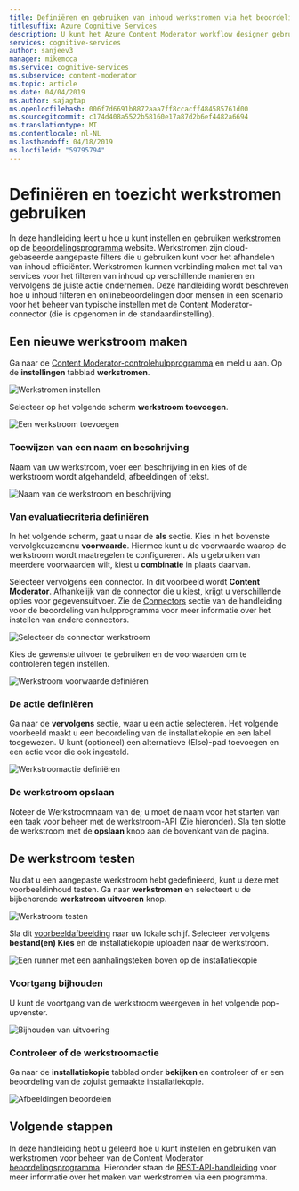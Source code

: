 ```yaml
---
title: Definiëren en gebruiken van inhoud werkstromen via het beoordelingsprogramma - Content Moderator
titlesuffix: Azure Cognitive Services
description: U kunt het Azure Content Moderator workflow designer gebruiken om aangepaste werkstromen en drempelwaarden op basis van uw inhoud beleidsregels te definiëren.
services: cognitive-services
author: sanjeev3
manager: mikemcca
ms.service: cognitive-services
ms.subservice: content-moderator
ms.topic: article
ms.date: 04/04/2019
ms.author: sajagtap
ms.openlocfilehash: 006f7d6691b8872aaa7ff8ccacff484585761d00
ms.sourcegitcommit: c174d408a5522b58160e17a87d2b6ef4482a6694
ms.translationtype: MT
ms.contentlocale: nl-NL
ms.lasthandoff: 04/18/2019
ms.locfileid: "59795794"
---
```

# <a name="define-and-use-moderation-workflows"></a>Definiëren en toezicht werkstromen gebruiken

In deze handleiding leert u hoe u kunt instellen en gebruiken [werkstromen](../review-api.md#workflows) op de [beoordelingsprogramma](https://contentmoderator.cognitive.microsoft.com) website. Werkstromen zijn cloud-gebaseerde aangepaste filters die u gebruiken kunt voor het afhandelen van inhoud efficiënter. Werkstromen kunnen verbinding maken met tal van services voor het filteren van inhoud op verschillende manieren en vervolgens de juiste actie ondernemen. Deze handleiding wordt beschreven hoe u inhoud filteren en onlinebeoordelingen door mensen in een scenario voor het beheer van typische instellen met de Content Moderator-connector (die is opgenomen in de standaardinstelling).

## <a name="create-a-new-workflow"></a>Een nieuwe werkstroom maken

Ga naar de [Content Moderator-controlehulpprogramma](https://contentmoderator.cognitive.microsoft.com/) en meld u aan. Op de **instellingen** tabblad **werkstromen**.

![Werkstromen instellen](images/2-workflows-0.png)

Selecteer op het volgende scherm **werkstroom toevoegen**.

![Een werkstroom toevoegen](images/2-workflows-1.png)

### <a name="assign-a-name-and-description"></a>Toewijzen van een naam en beschrijving

Naam van uw werkstroom, voer een beschrijving in en kies of de werkstroom wordt afgehandeld, afbeeldingen of tekst.

![Naam van de werkstroom en beschrijving](images/image-workflow-create.PNG)

### <a name="define-evaluation-criteria"></a>Van evaluatiecriteria definiëren

In het volgende scherm, gaat u naar de **als** sectie. Kies in het bovenste vervolgkeuzemenu **voorwaarde**. Hiermee kunt u de voorwaarde waarop de werkstroom wordt maatregelen te configureren. Als u gebruiken van meerdere voorwaarden wilt, kiest u **combinatie** in plaats daarvan. 

Selecteer vervolgens een connector. In dit voorbeeld wordt **Content Moderator**. Afhankelijk van de connector die u kiest, krijgt u verschillende opties voor gegevensuitvoer. Zie de [Connectors](./configure.md#connectors) sectie van de handleiding voor de beoordeling van hulpprogramma voor meer informatie over het instellen van andere connectors.

![Selecteer de connector werkstroom](images/image-workflow-connect-to.PNG)

Kies de gewenste uitvoer te gebruiken en de voorwaarden om te controleren tegen instellen.

![Werkstroom voorwaarde definiëren](images/image-workflow-condition.PNG)

### <a name="define-the-action"></a>De actie definiëren

Ga naar de **vervolgens** sectie, waar u een actie selecteren. Het volgende voorbeeld maakt u een beoordeling van de installatiekopie en een label toegewezen. U kunt (optioneel) een alternatieve (Else)-pad toevoegen en een actie voor die ook ingesteld.

![Werkstroomactie definiëren](images/image-workflow-action.PNG)

### <a name="save-the-workflow"></a>De werkstroom opslaan

Noteer de Werkstroomnaam van de; u moet de naam voor het starten van een taak voor beheer met de werkstroom-API (Zie hieronder). Sla ten slotte de werkstroom met de **opslaan** knop aan de bovenkant van de pagina.

## <a name="test-the-workflow"></a>De werkstroom testen

Nu dat u een aangepaste werkstroom hebt gedefinieerd, kunt u deze met voorbeeldinhoud testen. Ga naar **werkstromen** en selecteert u de bijbehorende **werkstroom uitvoeren** knop.

![Werkstroom testen](images/image-workflow-execute.PNG)

Sla dit [voorbeeldafbeelding](https://moderatorsampleimages.blob.core.windows.net/samples/sample2.jpg) naar uw lokale schijf. Selecteer vervolgens **bestand(en) Kies** en de installatiekopie uploaden naar de werkstroom.

![Een runner met een aanhalingsteken boven op de installatiekopie](images/sample-text.jpg)

### <a name="track-progress"></a>Voortgang bijhouden

U kunt de voortgang van de werkstroom weergeven in het volgende pop-upvenster.

![Bijhouden van uitvoering](images/image-workflow-job.PNG)

### <a name="verify-workflow-action"></a>Controleer of de werkstroomactie

Ga naar de **installatiekopie** tabblad onder **bekijken** en controleer of er een beoordeling van de zojuist gemaakte installatiekopie.

![Afbeeldingen beoordelen](images/image-workflow-review.PNG)

## <a name="next-steps"></a>Volgende stappen

In deze handleiding hebt u geleerd hoe u kunt instellen en gebruiken van werkstromen voor beheer van de Content Moderator [beoordelingsprogramma](https://contentmoderator.cognitive.microsoft.com). Hieronder staan de [REST-API-handleiding](../try-review-api-workflow.md) voor meer informatie over het maken van werkstromen via een programma.
